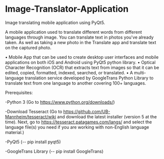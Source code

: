 # Image-Translator-Application
Image translating mobile application using PyQt5.

A mobile application used to translate different words from different languages through image. You can translate text in photos you've already taken. As well as taking a new photo in the Translate app and translate text on the captured photo.

• Mobile App that can be used to create desktop user interfaces and mobile applications on both iOS and Android using PyQt5 python library.
• Optical Character Recognition (OCR) that extracts text from images so that it can be edited, copied, formatted, indexed, searched, or translated.
• A multi-language translation service developed by GoogleTrans Python Library to translate text from one language to another covering 100+ languages.


Prerequisites:

-Python 3 (Go to https://www.python.org/downloads/)

-Download Tesseract (Go to https://github.com/UB-Mannheim/tesseract/wiki and download the latest installer (version 5 at the time). Next, go to https://tesseract.patagames.com/langs/ and select the language file(s) you need if you are working with non-English language material.)

 -PyQt5 (-- pip install pyqt5)
 
 -GoogleTrans Library (-- pip install GoogleTrans)
